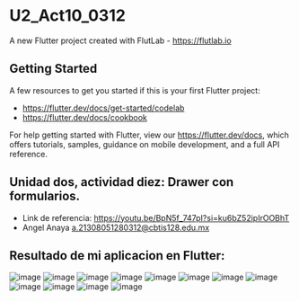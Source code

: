 # U2_Act10_0312

A new Flutter project created with FlutLab - https://flutlab.io

## Getting Started

A few resources to get you started if this is your first Flutter project:

- https://flutter.dev/docs/get-started/codelab
- https://flutter.dev/docs/cookbook

For help getting started with Flutter, view our
https://flutter.dev/docs, which offers tutorials,
samples, guidance on mobile development, and a full API reference.

## Unidad dos, actividad diez: Drawer con formularios.
- Link de referencia: https://youtu.be/BpN5f_747pI?si=ku6bZ52ipIrOOBhT
- Angel Anaya a.21308051280312@cbtis128.edu.mx

## Resultado de mi aplicacion en Flutter: 
![image](https://github.com/AnayaMarinAngelAlejandro/U2_Act10_0312/assets/143743148/8cd2aacf-c50d-4689-a906-9683ad9a59b4)
![image](https://github.com/AnayaMarinAngelAlejandro/U2_Act10_0312/assets/143743148/54615a1a-21c4-46db-8359-e16cfde60805)
![image](https://github.com/AnayaMarinAngelAlejandro/U2_Act10_0312/assets/143743148/55678b70-4f47-46fa-9eb0-77d8757eb4d4)
![image](https://github.com/AnayaMarinAngelAlejandro/U2_Act10_0312/assets/143743148/eec72129-0f03-4bc2-928d-61c26f90bc94)
![image](https://github.com/AnayaMarinAngelAlejandro/U2_Act10_0312/assets/143743148/cd06dda3-04a0-45ad-8132-7580416557b5)
![image](https://github.com/AnayaMarinAngelAlejandro/U2_Act10_0312/assets/143743148/37d7f792-3c64-4461-82dc-cbcb48d81faf)
![image](https://github.com/AnayaMarinAngelAlejandro/U2_Act10_0312/assets/143743148/8bbf4f31-941a-40e5-ba51-9056ec260627)
![image](https://github.com/AnayaMarinAngelAlejandro/U2_Act10_0312/assets/143743148/04aefbb8-8867-4925-8a22-5c6b8f18f2c6)
![image](https://github.com/AnayaMarinAngelAlejandro/U2_Act10_0312/assets/143743148/0ff3e653-4c60-4c12-b257-85077aace784)
![image](https://github.com/AnayaMarinAngelAlejandro/U2_Act10_0312/assets/143743148/3fed454c-c0b7-464e-b6cf-5abfb6cc2350)
![image](https://github.com/AnayaMarinAngelAlejandro/U2_Act10_0312/assets/143743148/e6043dfe-d575-4334-a63f-2af055c59b78)
![image](https://github.com/AnayaMarinAngelAlejandro/U2_Act10_0312/assets/143743148/458e94c1-9923-4769-aade-658a98f8d003)
